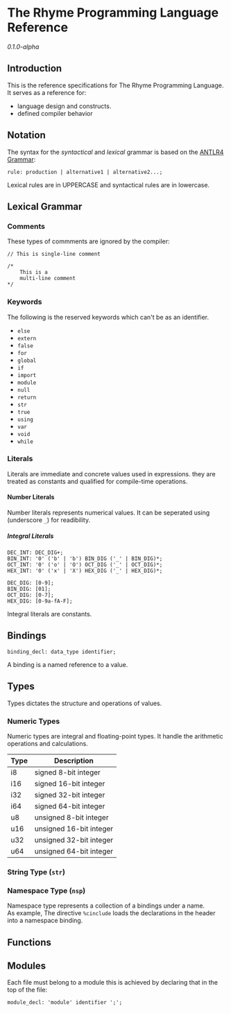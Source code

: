 # The Rhyme Programming Language Reference
*0.1.0-alpha* 


## Introduction
This is the reference specifications for The Rhyme Programming Language. It serves as a reference for: 
- language design and constructs.
- defined compiler behavior

## Notation
The syntax for the *syntactical* and *lexical* grammar is based on the [ANTLR4 Grammar](https://github.com/antlr/antlr4/blob/master/doc/grammars.md):

```ebnf
rule: production | alternative1 | alternative2...;
```
Lexical rules are in UPPERCASE and syntactical rules are in lowercase.

## Lexical Grammar
### Comments
These types of commments are ignored by the compiler:
```
// This is single-line comment

/*
    This is a
    multi-line comment
*/
```

### Keywords
The following is the reserved keywords which can't be as an identifier.
- `else`
- `extern`
- `false`
- `for`
- `global`
- `if`
- `import`
- `module`
- `null`
- `return`
- `str`
- `true`
- `using`
- `var`
- `void`
- `while`


### Literals
Literals are immediate and concrete values used in expressions. they are treated as constants and qualified for compile-time operations.

#### Number Literals
Number literals represents numerical values. It can be seperated using (underscore `_`) for readibility.  

##### Integral Literals
```antlr
DEC_INT: DEC_DIG+;
BIN_INT: '0' ('b' | 'b') BIN_DIG ('_' | BIN_DIG)*;
OCT_INT: '0' ('o' | 'O') OCT_DIG ('_' | OCT_DIG)*;
HEX_INT: '0' ('x' | 'X') HEX_DIG ('_' | HEX_DIG)*;

DEC_DIG: [0-9];
BIN_DIG: [01]; 
OCT_DIG: [0-7];
HEX_DIG: [0-9a-fA-F];
```
Integral literals are constants.  

## Bindings
```antlr4
binding_decl: data_type identifier; 
```
A binding is a named reference to a value.

## Types
Types dictates the structure and operations of values.

### Numeric Types
Numeric types are integral and floating-point types. It handle the arithmetic operations and calculations.

Type | Description
-----|----------------------------
i8   | signed 8-bit integer
i16  | signed 16-bit integer
i32  | signed 32-bit integer
i64  | signed 64-bit integer
u8   | unsigned 8-bit integer
u16  | unsigned 16-bit integer
u32  | unsigned 32-bit integer
u64  | unsigned 64-bit integer

### String Type (`str`)

### Namespace Type (`nsp`)
Namespace type represents a collection of a bindings under a name.  
As example, The directive `%cinclude` loads the declarations in the header into a namespace binding.
## Functions

## Modules
Each file must belong to a module this is achieved by declaring that in the top of the file:
```antlr4
module_decl: 'module' identifier ';';
```